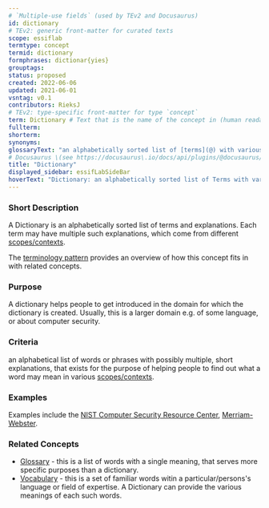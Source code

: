 ```yaml
---
# `Multiple-use fields` (used by TEv2 and Docusaurus)
id: dictionary
# TEv2: generic front-matter for curated texts
scope: essiflab
termtype: concept
termid: dictionary
formphrases: dictionar{yies}
grouptags:
status: proposed
created: 2022-06-06
updated: 2021-06-01
vsntag: v0.1
contributors: RieksJ
# TEv2: type-specific front-matter for type `concept`
term: Dictionary # Text that is the name of the concept in (human readable) texts.
fullterm:
shorterm:
synonyms:
glossaryText: "an alphabetically sorted list of [terms](@) with various meanings they may have in different contexts."
# Docusaurus \(see https://docusaurus\.io/docs/api/plugins/@docusaurus/plugin-content-docs#markdown-front-matter\):
title: "Dictionary"
displayed_sidebar: essifLabSideBar
hoverText: "Dictionary: an alphabetically sorted list of Terms with various meanings they may have in different contexts."
---
```


### Short Description

A Dictionary is an alphabetically sorted list of terms and explanations. Each term may have multiple such explanations, which come from different [scopes/contexts](@).

The [terminology pattern](pattern-terminology@) provides an overview of how this concept fits in with related concepts.

### Purpose

A dictionary helps people to get introduced in the domain for which the dictionary is created. Usually, this is a larger domain e.g. of some language, or about computer security.

### Criteria
an alphabetical list of words or phrases with possibly multiple, short explanations, that exists for the purpose of helping people to find out what a word may mean in various [scopes/contexts](@).

### Examples
Examples include the [NIST Computer Security Resource Center](https://csrc.nist.gov/glossary), [Merriam-Webster](https://www.merriam-webster.com/dictionary/).

### Related Concepts

- [Glossary](@) - this is a list of words with a single meaning, that serves more specific purposes than a dictionary.
- [Vocabulary](https://en.wikipedia.org/wiki/Vocabulary) - this is a set of familiar words witin a particular/persons's language or field of expertise. A Dictionary can provide the various meanings of each such words.
